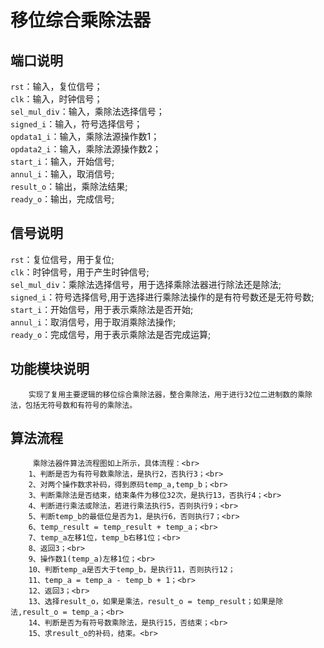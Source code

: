 移位综合乘除法器
==================

端口说明
---------------

`rst`：输入，复位信号；<br>
`clk`：输入，时钟信号；<br>
`sel_mul_div`：输入，乘除法选择信号；<br>
`signed_i`：输入，符号选择信号；<br>
`opdata1_i`：输入，乘除法源操作数1；<br>
`opdata2_i`：输入，乘除法源操作数2；<br>
`start_i`：输入，开始信号;<br>
`annul_i`：输入，取消信号;<br>
`result_o`：输出，乘除法结果;<br>
`ready_o`：输出，完成信号;<br>

信号说明
--------

`rst`：复位信号，用于复位;<br>
`clk`：时钟信号，用于产生时钟信号;<br>
`sel_mul_div`：乘除法选择信号，用于选择乘除法器进行除法还是除法;<br>
`signed_i`：符号选择信号,用于选择进行乘除法操作的是有符号数还是无符号数;<br>
`start_i`：开始信号，用于表示乘除法是否开始;<br>
`annul_i`：取消信号，用于取消乘除法操作;<br>
`ready_o`：完成信号，用于表示乘除法是否完成运算;<br>

功能模块说明
------------

        实现了复用主要逻辑的移位综合乘除法器，整合乘除法，用于进行32位二进制数的乘除法，包括无符号数和有符号的乘除法。
        
算法流程
-------

         乘除法器件算法流程图如上所示，具体流程：<br>
        1、判断是否为有符号数乘除法，是执行2，否执行3；<br>
        2、对两个操作数求补码，得到原码temp_a,temp_b；<br>
        3、判断乘除法是否结束，结束条件为移位32次，是执行13，否执行4；<br>
        4、判断进行乘法或除法，若进行乘法执行5，否则执行9；<br>
        5、判断temp_b的最低位是否为1，是执行6，否则执行7；<br>
        6、temp_result = temp_result + temp_a；<br>
        7、temp_a左移1位，temp_b右移1位；<br>
        8、返回3；<br>
        9、操作数1(temp_a)左移1位；<br>
        10、判断temp_a是否大于temp_b，是执行11，否则执行12；
        11、temp_a = temp_a - temp_b + 1；<br>
        12、返回3；<br>
        13、选择result_o，如果是乘法，result_o = temp_result；如果是除法,result_o = temp_a；<br>
        14、判断是否为有符号数乘除法，是执行15，否结束；<br>
        15、求result_o的补码，结束。<br>
